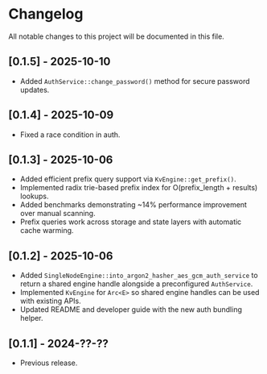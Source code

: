 # Changelog

All notable changes to this project will be documented in this file.

## [0.1.5] - 2025-10-10
- Added `AuthService::change_password()` method for secure password updates.

## [0.1.4] - 2025-10-09
- Fixed a race condition in auth.

## [0.1.3] - 2025-10-06
- Added efficient prefix query support via `KvEngine::get_prefix()`.
- Implemented radix trie-based prefix index for O(prefix_length + results) lookups.
- Added benchmarks demonstrating ~14% performance improvement over manual scanning.
- Prefix queries work across storage and state layers with automatic cache warming.

## [0.1.2] - 2025-10-06
- Added `SingleNodeEngine::into_argon2_hasher_aes_gcm_auth_service` to return
  a shared engine handle alongside a preconfigured `AuthService`.
- Implemented `KvEngine` for `Arc<E>` so shared engine handles can be used with
  existing APIs.
- Updated README and developer guide with the new auth bundling helper.

## [0.1.1] - 2024-??-??
- Previous release.
